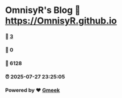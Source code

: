 # OmnisyR's Blog :link: https://OmnisyR.github.io 
### :page_facing_up: [3](https://OmnisyR.github.io/tag.html) 
### :speech_balloon: 0 
### :hibiscus: 6128 
### :alarm_clock: 2025-07-27 23:25:05 
### Powered by :heart: [Gmeek](https://github.com/Meekdai/Gmeek)

